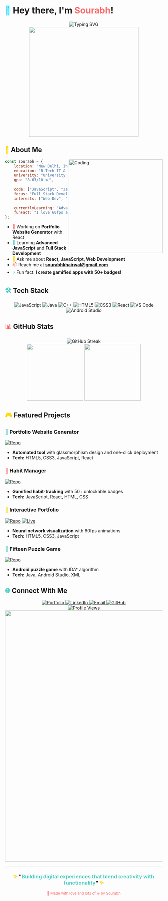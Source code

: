 # <span style="color: #00D9FF;">🚀</span> Hey there, I'm <span style="color: #FF6B6B;">Sourabh</span>! 

<div align="center">
  <img src="https://readme-typing-svg.demolab.com?font=Fira+Code&weight=600&size=28&duration=4000&pause=1000&color=00D9FF&background=0D1117&center=true&vCenter=true&width=600&lines=Full+Stack+Developer+%F0%9F%92%BB;B.Tech+IT+Student+%F0%9F%8E%93;Problem+Solver+%F0%9F%A7%A9;Creative+Thinker+%F0%9F%A7%A0" alt="Typing SVG" />
</div>

<div align="center">
  <img src="https://user-images.githubusercontent.com/74038190/225813708-98b745f2-7d22-48cf-9150-083f1b00d6c9.gif" width="350">
</div>

## <span style="color: #FFD700;">🌟</span> About Me

<img align="right" alt="Coding" width="300" src="https://user-images.githubusercontent.com/74038190/229223263-cf2e4b07-2615-4f87-9c38-e37600f8381a.gif">

```javascript
const sourabh = {
    location: "New Delhi, India 🇮🇳",
    education: "B.Tech IT & Mathematical Innovation",
    university: "University of Delhi",
    gpa: "8.63/10 📊",
    
    code: ["JavaScript", "Java", "C++", "C"],
    focus: "Full Stack Development",
    interests: ["Web Dev", "Problem Solving", "Photography"],
    
    currentlyLearning: "Advanced React",
    funFact: "I love 60fps animations! 🧠"
};
```

- <span style="color: #FF6B6B;">🔭</span> Working on **Portfolio Website Generator** with React
- <span style="color: #4ECDC4;">🌱</span> Learning **Advanced JavaScript** and **Full Stack Development**
- <span style="color: #FFD700;">💬</span> Ask me about **React, JavaScript, Web Development**
- <span style="color: #FF6B6B;">📫</span> Reach me at **sourabhkhairwal@gmail.com**
- <span style="color: #4ECDC4;">⚡</span> Fun fact: **I create gamified apps with 50+ badges!**

## <span style="color: #4ECDC4;">🛠️</span> Tech Stack

<div align="center">

![JavaScript](https://img.shields.io/badge/JavaScript-F7DF1E?style=for-the-badge&logo=javascript&logoColor=black)
![Java](https://img.shields.io/badge/Java-ED8B00?style=for-the-badge&logo=java&logoColor=white)
![C++](https://img.shields.io/badge/C%2B%2B-00599C?style=for-the-badge&logo=c%2B%2B&logoColor=white)
![HTML5](https://img.shields.io/badge/HTML5-E34F26?style=for-the-badge&logo=html5&logoColor=white)
![CSS3](https://img.shields.io/badge/CSS3-1572B6?style=for-the-badge&logo=css3&logoColor=white)
![React](https://img.shields.io/badge/React-20232A?style=for-the-badge&logo=react&logoColor=61DAFB)
![VS Code](https://img.shields.io/badge/VS%20Code-007ACC?style=for-the-badge&logo=visual-studio-code&logoColor=white)
![Android Studio](https://img.shields.io/badge/Android%20Studio-3DDC84?style=for-the-badge&logo=android-studio&logoColor=white)

</div>

## <span style="color: #FF6B6B;">📊</span> GitHub Stats

<div align="center">
  <img src="https://streak-stats.demolab.com/?user=s0ura8hs&theme=radical&hide_border=true" alt="GitHub Streak" />
</div>

<div align="center">
  <img height="180em" src="https://github-readme-stats.vercel.app/api?username=s0ura8hs&show_icons=true&theme=radical&include_all_commits=true&count_private=true&hide_border=true"/>
  <img height="180em" src="https://github-readme-stats.vercel.app/api/top-langs/?username=s0ura8hs&layout=compact&langs_count=6&theme=radical&hide_border=true"/>
</div>

## <span style="color: #FFD700;">🎮</span> Featured Projects

### <span style="color: #4ECDC4;">🌟</span> Portfolio Website Generator
[![Repo](https://img.shields.io/badge/GitHub-100000?style=for-the-badge&logo=github&logoColor=white)](https://github.com/s0ura8hs/portfolio-website-generator)
- **Automated tool** with glassmorphism design and one-click deployment
- **Tech:** HTML5, CSS3, JavaScript, React

### <span style="color: #FF6B6B;">🎯</span> Habit Manager
[![Repo](https://img.shields.io/badge/GitHub-100000?style=for-the-badge&logo=github&logoColor=white)](https://github.com/s0ura8hs/Habit-Manager)
- **Gamified habit-tracking** with 50+ unlockable badges
- **Tech:** JavaScript, React, HTML, CSS

### <span style="color: #FFD700;">💼</span> Interactive Portfolio
[![Repo](https://img.shields.io/badge/GitHub-100000?style=for-the-badge&logo=github&logoColor=white)](https://github.com/s0ura8hs/s0urabh-portfolio) [![Live](https://img.shields.io/badge/Live-00C7B7?style=for-the-badge&logo=netlify&logoColor=white)](https://s0urabh-portfolio.netlify.app/)
- **Neural network visualization** with 60fps animations
- **Tech:** HTML5, CSS3, JavaScript

### <span style="color: #4ECDC4;">🧩</span> Fifteen Puzzle Game
[![Repo](https://img.shields.io/badge/GitHub-100000?style=for-the-badge&logo=github&logoColor=white)](https://github.com/s0ura8hs/FifteenPuzzleGame)
- **Android puzzle game** with IDA* algorithm
- **Tech:** Java, Android Studio, XML

## <span style="color: #4ECDC4;">🌐</span> Connect With Me

<div align="center">
  <a href="https://s0urabh-portfolio.netlify.app/" target="_blank">
    <img src="https://img.shields.io/badge/Portfolio-255E63?style=for-the-badge&logo=About.me&logoColor=white" alt="Portfolio" />
  </a>
  <a href="https://linkedin.com/in/sourabh-khairwal" target="_blank">
    <img src="https://img.shields.io/badge/LinkedIn-0077B5?style=for-the-badge&logo=linkedin&logoColor=white" alt="LinkedIn" />
  </a>
  <a href="mailto:sourabhkhairwal@gmail.com" target="_blank">
    <img src="https://img.shields.io/badge/Email-D14836?style=for-the-badge&logo=gmail&logoColor=white" alt="Email" />
  </a>
  <a href="https://github.com/s0ura8hs" target="_blank">
    <img src="https://img.shields.io/badge/GitHub-100000?style=for-the-badge&logo=github&logoColor=white" alt="GitHub" />
  </a>
</div>

<div align="center">
  <img src="https://komarev.com/ghpvc/?username=s0ura8hs&color=00D9FF&style=for-the-badge&label=Profile+Views" alt="Profile Views" />
</div>

<div align="center">
  <img src="https://user-images.githubusercontent.com/74038190/212284100-561aa473-3905-4a80-b561-0d28506553ee.gif" width="800">
</div>

---

<div align="center">
  <h3><span style="color: #FFD700;">✨</span> "<span style="color: #4ECDC4;">Building digital experiences that blend creativity with functionality</span>" <span style="color: #FFD700;">✨</span></h3>
  <sub><span style="color: #FF6B6B;">💙 Made with love and lots of ☕ by Sourabh</span></sub>
</div>
